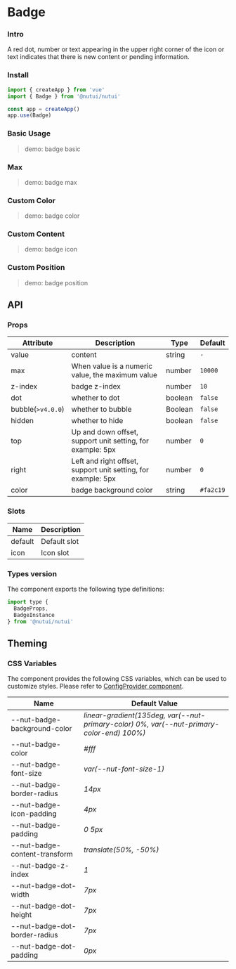 # Badge

### Intro

A red dot, number or text appearing in the upper right corner of the icon or text indicates that there is new content or pending information.

### Install

```js
import { createApp } from 'vue'
import { Badge } from '@nutui/nutui'

const app = createApp()
app.use(Badge)
```

### Basic Usage

> demo: badge basic

### Max

> demo: badge max

### Custom Color

> demo: badge color

### Custom Content

> demo: badge icon

### Custom Position

> demo: badge position

## API

### Props

| Attribute | Description | Type | Default |
| --- | --- | --- | --- |
| value | content | string | `-` |
| max | When value is a numeric value, the maximum value | number | `10000` |
| z-index | badge z-index | number | `10` |
| dot | whether to dot | boolean | `false` |
| bubble(`>v4.0.0`) | whether to bubble | Boolean | `false` |
| hidden | whether to hide | boolean | `false` |
| top | Up and down offset, support unit setting, for example: 5px | number | `0` |
| right | Left and right offset, support unit setting, for example: 5px | number | `0` |
| color | badge background color | string | `#fa2c19` |

### Slots

| Name | Description |
| --- | --- |
| default | Default slot |
| icon | Icon slot |

### Types version

The component exports the following type definitions:

```js
import type {
  BadgeProps,
  BadgeInstance
} from '@nutui/nutui'
```

## Theming

### CSS Variables

The component provides the following CSS variables, which can be used to customize styles. Please refer to [ConfigProvider component](#/en-US/component/configprovider).

| Name | Default Value |
| --- | --- |
| --nut-badge-background-color | _linear-gradient(135deg, var(--nut-primary-color) 0%, var(--nut-primary-color-end) 100%)_ |
| --nut-badge-color | _#fff_ |
| --nut-badge-font-size | _var(--nut-font-size-1)_ |
| --nut-badge-border-radius | _14px_ |
| --nut-badge-icon-padding | _4px_ |
| --nut-badge-padding | _0 5px_ |
| --nut-badge-content-transform | _translate(50%, -50%)_ |
| --nut-badge-z-index | _1_ |
| --nut-badge-dot-width | _7px_ |
| --nut-badge-dot-height | _7px_ |
| --nut-badge-dot-border-radius | _7px_ |
| --nut-badge-dot-padding | _0px_ |
